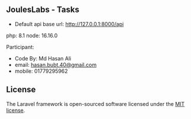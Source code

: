 
## JoulesLabs - Tasks


* Default api base url: http://127.0.0.1:8000/api

php: 8.1
node: 16.16.0


Participant: 

* Code By: Md Hasan Ali
* email: hasan.bubt.40@gmail.com
* mobile: 01779295962


## License

The Laravel framework is open-sourced software licensed under the [MIT license](https://opensource.org/licenses/MIT).
